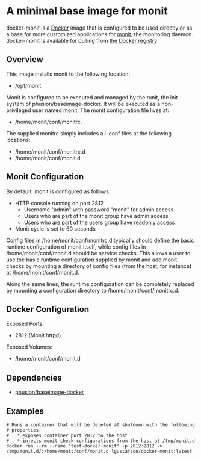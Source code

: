 A minimal base image for monit
==============================

docker-monit is a [Docker](http://www.docker.io) image that is configured
to be used directly or as a base for more customized applications for
[monit](http://www.mmonit.com/monit), the monitoring daemon.  docker-monit
is available for pulling from
[the Docker registry](https://index.docker.io/u/lgustafson/docker-monit)

Overview
--------

This image installs monit to the following location:

  * /opt/monit

Monit is configured to be executed and managed by the runit, the init
system of phusion/baseimage-docker.  It will be executed as a
non-privileged user named monit.  The monit configuration file lives
at:

  * /home/monit/conf/monitrc.

The supplied monitrc simply includes all .conf files at the following
locations:

  * /home/monit/conf/monitrc.d
  * /home/monit/conf/monit.d


Monit Configuration
-------------

By default, monit is configured as follows:

  * HTTP console running on port 2812
      * Username "admin" with password "monit" for admin access
      * Users who are part of the monit group have admin access
      * Users who are part of the users group have readonly access
  * Monit cycle is set to 60 seconds

Config files in /home/monit/conf/monitrc.d typically should define the basic
runtime configuration of monit itself, while config files in
/home/monit/conf/monit.d should be service checks.  This allows a user to use
the basic runtime configuration supplied by monit and add monit checks by
mounting a directory of config files (from the host, for instance) at
/home/monit/conf/monit.d.

Along the same lines, the runtime configuration can be
completely replaced by mounting a configuration directory to
/home/monit/conf/monitrc.d.

Docker Configuration
--------------------

Exposed Ports:
  * 2812 (Monit httpd)

Exposed Volumes:
  * /home/monit/conf/monit.d

Dependencies
------------

  * [phusion/baseimage-docker](https://github.com/phusion/baseimage-docker)

Examples
--------

    # Runs a container that will be deleted at shutdown with the following
	# properties:
	#   * exposes container port 2812 to the host
	#   * injects monit check configurations from the host at /tmp/monit.d
    docker run --rm --name "test-docker-monit" -p 2812:2812 -v /tmp/monit.d/:/home/monit/conf/monit.d lgustafson/docker-monit:latest
